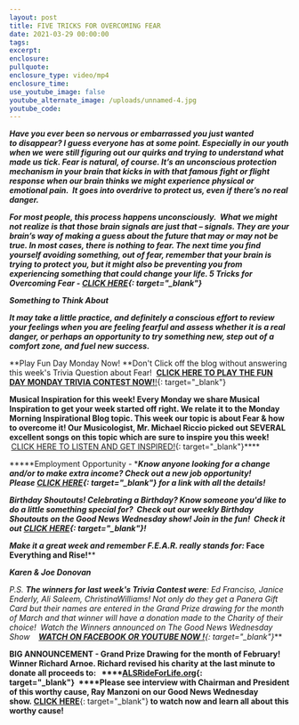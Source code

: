 ```yaml
---
layout: post
title: FIVE TRICKS FOR OVERCOMING FEAR
date: 2021-03-29 00:00:00
tags:
excerpt:
enclosure:
pullquote:
enclosure_type: video/mp4
enclosure_time:
use_youtube_image: false
youtube_alternate_image: /uploads/unnamed-4.jpg
youtube_code:
---
```

***Have you ever been so nervous or embarrassed you just wanted to&nbsp;*disappear*? I guess everyone has at some point. Especially in our youth when we were still figuring out our quirks and trying to understand what made us tick. Fear is natural, of course. It’s an unconscious protection mechanism in your brain that kicks in with that famous fight or flight response when our brain thinks we might experience physical or emotional pain.&nbsp; It goes into overdrive to protect us, even if there’s no real danger.***

***For most people, this process happens unconsciously.&nbsp; What we might not realize is that those brain signals are just that – signals. They are your brain’s way of making a guess about the future that may or may not be true. In most cases, there is nothing to fear. The next time you find yourself avoiding something, out of fear, remember that your brain is trying to protect you, but it might also be preventing you from experiencing something that could change your life. 5 Tricks for Overcoming Fear -&nbsp;[CLICK HERE](https://t.e2ma.net/click/ywnpbe/y0qeoac/e1hg9l){: target="_blank"}***

***Something to Think About***

***It may take a little practice, and definitely a conscious effort to review your feelings when you are feeling fearful and assess whether it is a real danger, or perhaps an opportunity to try something new, step out of a comfort zone, and fuel new success.&nbsp;***

**Play Fun Day Monday Now\!&nbsp;**Don't Click off the blog without answering this week's Trivia Question about Fear\! &nbsp;[**CLICK HERE TO PLAY THE FUN DAY MONDAY TRIVIA CONTEST NOW\!**\!](https://t.e2ma.net/click/ywnpbe/y0qeoac/utig9l){: target="_blank"}

**Musical Inspiration for this week\! Every Monday we share Musical Inspiration to get your week started off right. We relate it to the Monday Morning Inspirational Blog topic. This week our topic is about Fear & how to overcome it\! Our Musicologist, Mr. Michael Riccio picked out SEVERAL excellent songs on this topic which are sure to inspire you this week\! &nbsp;**[CLICK HERE TO LISTEN AND GET INSPIRED\!](https://t.e2ma.net/click/ywnpbe/y0qeoac/amjg9l){: target="_blank"}****

*****Employment Opportunity -&nbsp;****Know anyone looking for a change and/or to make extra income? Check out a new job opportunity\!&nbsp; Please&nbsp;[**CLICK HERE**](https://t.e2ma.net/click/ywnpbe/y0qeoac/qekg9l){: target="_blank"}&nbsp;for a link with all the details\!***

*****Birthday Shoutouts\!&nbsp;**Celebrating a Birthday? Know someone you'd like to do a little something special for?&nbsp; Check out our weekly Birthday Shoutouts on the Good News Wednesday show\! Join in the fun\!&nbsp; Check it out&nbsp;**[CLICK HERE](https://t.e2ma.net/click/ywnpbe/y0qeoac/66kg9l){: target="_blank"}\!*****

***Make it a great week and remember F.E.A.R. really stands for:*&nbsp;Face Everything and Rise\!****

***Karen & Joe Donovan***

***P.S.&nbsp;**The winners for last week's Trivia Contest were**\: Ed Franciso, Janice Enderly, Ali Saleem, ChristinaWilliams\! Not only do they get a Panera Gift Card but their names are entered in the Grand Prize drawing for the month of March and that winner will have a donation made to the Charity of their choice\! &nbsp;Watch the Winners announced on The Good News Wednesday Show &nbsp;&nbsp;*&nbsp;*[**WATCH ON FACEBOOK OR YOUTUBE NOW \!**](https://t.e2ma.net/click/ywnpbe/y0qeoac/mzlg9l){: target="_blank"}***

**BIG ANNOUNCEMENT - Grand Prize Drawing for the month of February\! Winner Richard Arnoe. Richard revised his charity at the last minute to donate all proceeds to:&nbsp; &nbsp;****[ALSRideForLife.org](https://t.e2ma.net/click/ywnpbe/y0qeoac/2rmg9l){: target="_blank"}**&nbsp;**&nbsp;****Please see interview with Chairman and President of this worthy cause, Ray Manzoni on our Good News Wednesday show.&nbsp;**[**CLICK HERE**](https://t.e2ma.net/click/ywnpbe/y0qeoac/ikng9l){: target="_blank"}**&nbsp;to watch now and learn all about this worthy cause\!**
